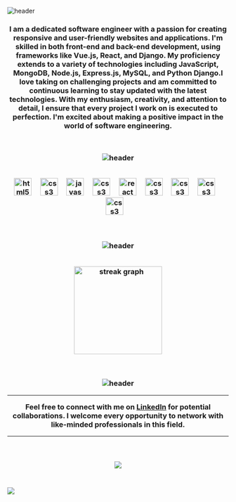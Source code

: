 ![header](https://capsule-render.vercel.app/api?type=waving&color=0:007bff,50:0056b3,75:003366,100:000080&fontColor=f1faee&height=300&section=header&text=Brian%20Rono&fontSize=60&capsule_render&animation=fadeIn&fontAlignY=40&desc=Software%20Engineer&fontAlignY=80)




<h3 align="center">I am a dedicated software engineer with a passion for creating responsive and user-friendly websites and applications. I'm skilled in both front-end and back-end development, using frameworks like Vue.js, React, and Django. My proficiency extends to a variety of technologies including JavaScript, MongoDB, Node.js, Express.js, MySQL, and Python Django.I love taking on challenging projects and am committed to continuous learning to stay updated with the latest technologies. With my enthusiasm, creativity, and attention to detail, I ensure that every project I work on is executed to perfection. I'm excited about making a positive impact in the world of software engineering.</p>

<br>

![header](https://capsule-render.vercel.app/api?type=transparent&height=40&text=Tech%20Skills&fontSize=30&fontColor=000080&fontAlign=50&animation=twinkling)

<br>

<div align="center">
  <img src="https://cdn.jsdelivr.net/gh/devicons/devicon/icons/html5/html5-plain-wordmark.svg" height="40" alt="html5 logo"  />
  <img width="12" />
  <img src="https://cdn.jsdelivr.net/gh/devicons/devicon/icons/css3/css3-plain-wordmark.svg" height="40" alt="css3 logo"  />
  <img width="12" />
  <img src="https://skillicons.dev/icons?i=js" height="40" alt="javascript logo"  />
  <img width="12" />
  <img src="https://cdn.simpleicons.org/python/#3776AB" height="40" alt="css3 logo"  />
  <img width="12" />
  <img src="https://cdn.jsdelivr.net/gh/devicons/devicon/icons/react/react-original.svg" height="40" alt="react logo"  />
  <img width="12" />
  <img src="https://cdn.simpleicons.org/vue.js" height="40" alt="css3 logo"  />
  <img width="12" />
  <img src="https://cdn.simpleicons.org/mongodb" height="40" alt="css3 logo"  />
  <img width="12" /> 
  <img src="https://cdn.simpleicons.org/mysql" height="40" alt="css3 logo"  />
  <img width="12" />
  <img src="https://cdn.simpleicons.org/node.js" height="40" alt="css3 logo"  />
  <img width="12" />
</div>
<br>

<br>

![header](https://capsule-render.vercel.app/api?type=transparent&height=40&text=Github%20Stats&fontSize=30&fontColor=000080&fontAlign=50&animation=twinkling)

<br>


<div align="center">
  <img src="https://streak-stats.demolab.com?user=bryoeckoo&locale=en&mode=daily&theme=tokyonight&hide_border=false&border_radius=20&order=3" height="200" alt="streak graph"  />
</div>
<br>


<br>

![header](https://capsule-render.vercel.app/api?type=transparent&height=40&text=Let's%20Connect&fontSize=30&fontColor=000080&fontAlign=50&animation=twinkling)


<div align="center">

---

Feel free to connect with me on <a href="https://www.linkedin.com/in/brian-rono-b8aa18266/" target="_blank">LinkedIn</a> for potential collaborations. I welcome every opportunity to network with like-minded professionals in this field.

---

</div>

<br>
<br>

<div align="center">
  <img src="https://visitor-badge.laobi.icu/badge?page_id=farouk26.farouk26&left_color=grey"  />
</div>

<br>

<h3 align="left">
  <img src="https://capsule-render.vercel.app/api?type=waving&color=0:007bff,50:0056b3,75:003366,100:000080&height=100&section=footer"/>
</p>
